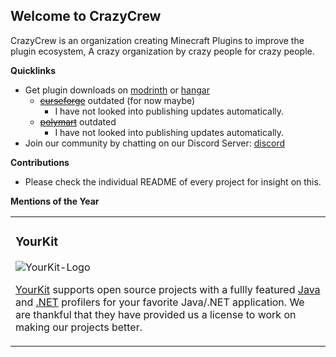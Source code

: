 ## Welcome to CrazyCrew
CrazyCrew is an organization creating Minecraft Plugins to improve the plugin ecosystem, A crazy organization by crazy people for crazy people.

**Quicklinks**
* Get plugin downloads on [modrinth](https://modrinth.com/organization/crazycrew) or [hangar](https://hangar.papermc.io/CrazyCrew)
  * ~~[curseforge](https://www.curseforge.com/members/ryderbelserion/projects)~~ outdated (for now maybe)
    * I have not looked into publishing updates automatically.
  * ~~[polymart](https://polymart.org/team/crazy-crew.86)~~ outdated
    * I have not looked into publishing updates automatically.
* Join our community by chatting on our Discord Server: [discord](https://discord.gg/badbones-s-live-chat-182615261403283459)

**Contributions**
* Please check the individual README of every project for insight on this.

**Mentions of the Year**
<table>
 
<tr>
<td>

### YourKit
![YourKit-Logo](https://www.yourkit.com/images/yklogo.png)

[YourKit](https://www.yourkit.com/) supports open source projects with a fullly featured [Java](https://www.yourkit.com/java/profiler) and [.NET](https://www.yourkit.com/.net/profiler) profilers for your favorite Java/.NET application. We are thankful that they have provided us a license to work on making our projects better.

</td>
</tr>
</table>
